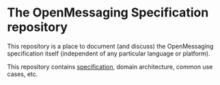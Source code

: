 # The OpenMessaging Specification repository

This repository is a place to document (and discuss) the OpenMessaging specification itself (independent of any particular language or platform).

This repository contains [specification](https://github.com/openmessaging/specification/blob/master/specification.md), domain architecture, common use cases, etc.
